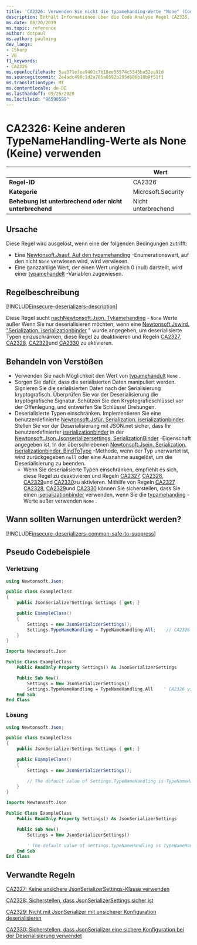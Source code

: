 ```yaml
---
title: 'CA2326: Verwenden Sie nicht die typamehanding-Werte "None" (Code Analyse).'
description: Enthält Informationen über die Code Analyse Regel CA2326, einschließlich der Gründe, der Behebung von Verstößen und der Zeit, zu der Sie unterdrückt werden soll.
ms.date: 08/20/2019
ms.topic: reference
author: dotpaul
ms.author: paulming
dev_langs:
- CSharp
- VB
f1_keywords:
- CA2326
ms.openlocfilehash: 5aa371efea9401c7b18ee53574c5345ba52ea91d
ms.sourcegitcommit: 2e4adc490c1d2a705a0592b295d606b10b9f51f1
ms.translationtype: MT
ms.contentlocale: de-DE
ms.lasthandoff: 09/25/2020
ms.locfileid: "96590599"
---
```

# <a name="ca2326-do-not-use-typenamehandling-values-other-than-none"></a>CA2326: Keine anderen TypeNameHandling-Werte als None (Keine) verwenden

| | Wert |
|-|-|
| **Regel-ID** |CA2326|
| **Kategorie** |Microsoft.Security|
| **Behebung ist unterbrechend oder nicht unterbrechend** |Nicht unterbrechend|

## <a name="cause"></a>Ursache

Diese Regel wird ausgelöst, wenn eine der folgenden Bedingungen zutrifft:

- Eine [Newtonsoft.Jsauf. Auf den typamehanding](https://www.newtonsoft.com/json/help/html/T_Newtonsoft_Json_TypeNameHandling.htm) -Enumerationswert, auf den nicht `None` verwiesen wird, wird verwiesen.
- Eine ganzzahlige Wert, der einen Wert ungleich 0 (null) darstellt, wird einer [typamehandelt](https://www.newtonsoft.com/json/help/html/T_Newtonsoft_Json_TypeNameHandling.htm) -Variablen zugewiesen.

## <a name="rule-description"></a>Regelbeschreibung

[!INCLUDE[insecure-deserializers-description](~/includes/code-analysis/insecure-deserializers-description.md)]

Diese Regel sucht [ nachNewtonsoft.Json. Tykamehanding](https://www.newtonsoft.com/json/help/html/T_Newtonsoft_Json_TypeNameHandling.htm) - `None` Werte außer Wenn Sie nur deserialisieren möchten, wenn eine [Newtonsoft.Jswird. "Serialization. iserializationbinder](https://www.newtonsoft.com/json/help/html/T_Newtonsoft_Json_Serialization_ISerializationBinder.htm) " wurde angegeben, um deserialisierte Typen einzuschränken, diese Regel zu deaktivieren und Regeln [CA2327](ca2327.md), [CA2328](ca2328.md), [CA2329](ca2329.md)und [CA2330](ca2330.md) zu aktivieren.

## <a name="how-to-fix-violations"></a>Behandeln von Verstößen

- Verwenden Sie nach Möglichkeit den Wert von [typamehandult](https://www.newtonsoft.com/json/help/html/T_Newtonsoft_Json_TypeNameHandling.htm) `None` .
- Sorgen Sie dafür, dass die serialisierten Daten manipuliert werden. Signieren Sie die serialisierten Daten nach der Serialisierung kryptografisch. Überprüfen Sie vor der Deserialisierung die kryptografische Signatur. Schützen Sie den Kryptografieschlüssel vor der Offenlegung, und entwerfen Sie Schlüssel Drehungen.
- Deserialisierte Typen einschränken. Implementieren Sie eine benutzerdefinierte [Newtonsoft.Jsfür. Serialization. iserializationbinder](https://www.newtonsoft.com/json/help/html/T_Newtonsoft_Json_Serialization_ISerializationBinder.htm). Stellen Sie vor der Deserialisierung mit JSON.net sicher, dass Ihr benutzerdefinierter [iserializationbinder](https://www.newtonsoft.com/json/help/html/T_Newtonsoft_Json_Serialization_ISerializationBinder.htm) in der [Newtonsoft.Json.Jsonserializersettings. SerializationBinder](https://www.newtonsoft.com/json/help/html/P_Newtonsoft_Json_JsonSerializerSettings_SerializationBinder.htm) -Eigenschaft angegeben ist. In der überschriebenen [Newtonsoft.Jsein. Serialization. iserializationbinder. BindToType](https://www.newtonsoft.com/json/help/html/M_Newtonsoft_Json_Serialization_ISerializationBinder_BindToType.htm) -Methode, wenn der Typ unerwartet ist, wird zurückgegeben `null` oder eine Ausnahme ausgelöst, um die Deserialisierung zu beenden.
  - Wenn Sie deserialisierte Typen einschränken, empfiehlt es sich, diese Regel zu deaktivieren und Regeln [CA2327](ca2327.md), [CA2328](ca2328.md), [CA2329](ca2329.md)und [CA2330](ca2330.md)zu aktivieren. Mithilfe von Regeln [CA2327](ca2327.md), [CA2328](ca2328.md), [CA2329](ca2329.md)und [CA2330](ca2330.md) können Sie sicherstellen, dass Sie einen [iserializationbinder](https://www.newtonsoft.com/json/help/html/T_Newtonsoft_Json_Serialization_ISerializationBinder.htm) verwenden, wenn Sie die [typamehanding](https://www.newtonsoft.com/json/help/html/T_Newtonsoft_Json_TypeNameHandling.htm) -Werte außer verwenden `None` .

## <a name="when-to-suppress-warnings"></a>Wann sollten Warnungen unterdrückt werden?

[!INCLUDE[insecure-deserializers-common-safe-to-suppress](~/includes/code-analysis/insecure-deserializers-common-safe-to-suppress.md)]

## <a name="pseudo-code-examples"></a>Pseudo Codebeispiele

### <a name="violation"></a>Verletzung

```csharp
using Newtonsoft.Json;

public class ExampleClass
{
    public JsonSerializerSettings Settings { get; }

    public ExampleClass()
    {
        Settings = new JsonSerializerSettings();
        Settings.TypeNameHandling = TypeNameHandling.All;    // CA2326 violation.
    }
}
```

```vb
Imports Newtonsoft.Json

Public Class ExampleClass
    Public ReadOnly Property Settings() As JsonSerializerSettings

    Public Sub New()
        Settings = New JsonSerializerSettings()
        Settings.TypeNameHandling = TypeNameHandling.All    ' CA2326 violation.
    End Sub
End Class
```

### <a name="solution"></a>Lösung

```csharp
using Newtonsoft.Json;

public class ExampleClass
{
    public JsonSerializerSettings Settings { get; }

    public ExampleClass()
    {
        Settings = new JsonSerializerSettings();

        // The default value of Settings.TypeNameHandling is TypeNameHandling.None.
    }
}
```

```vb
Imports Newtonsoft.Json

Public Class ExampleClass
    Public ReadOnly Property Settings() As JsonSerializerSettings

    Public Sub New()
        Settings = New JsonSerializerSettings()

        ' The default value of Settings.TypeNameHandling is TypeNameHandling.None.
    End Sub
End Class
```

## <a name="related-rules"></a>Verwandte Regeln

[CA2327: Keine unsichere JsonSerializerSettings-Klasse verwenden](ca2327.md)

[CA2328: Sicherstellen, dass JsonSerializerSettings sicher ist](ca2328.md)

[CA2329: Nicht mit JsonSerializer mit unsicherer Konfiguration deserialisieren](ca2329.md)

[CA2330: Sicherstellen, dass JsonSerializer eine sichere Konfiguration bei der Deserialisierung verwendet](ca2330.md)
